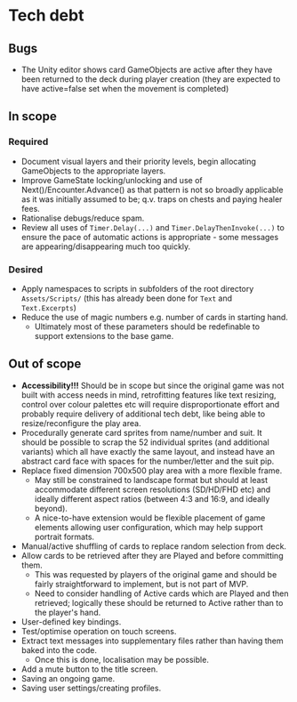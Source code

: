 # Tech debt

## Bugs

- The Unity editor shows card GameObjects are active after they have been returned to the deck during player creation (they are expected to have active=false set when the movement is completed)

## In scope

### Required

- Document visual layers and their priority levels, begin allocating GameObjects to the appropriate layers.
- Improve GameState locking/unlocking and use of Next()/Encounter.Advance() as that pattern is not so broadly applicable as it was initially assumed to be; q.v. traps on chests and paying healer fees.
- Rationalise debugs/reduce spam.
- Review all uses of `Timer.Delay(...)` and `Timer.DelayThenInvoke(...)` to ensure the pace of automatic actions is appropriate - some messages are appearing/disappearing much too quickly.

### Desired

- Apply namespaces to scripts in subfolders of the root directory `Assets/Scripts/` (this has already been done for `Text` and `Text.Excerpts`)
- Reduce the use of magic numbers e.g. number of cards in starting hand.
  - Ultimately most of these parameters should be redefinable to support extensions to the base game.

## Out of scope

- **Accessibility!!!** Should be in scope but since the original game was not built with access needs in mind, retrofitting features like text resizing, control over colour palettes etc will require disproportionate effort and probably require delivery of additional tech debt, like being able to resize/reconfigure the play area.
- Procedurally generate card sprites from name/number and suit. It should be possible to scrap the 52 individual sprites (and additional variants) which all have exactly the same layout, and instead have an abstract card face with spaces for the number/letter and the suit pip.
- Replace fixed dimension 700x500 play area with a more flexible frame.
  - May still be constrained to landscape format but should at least accommodate different screen resolutions (SD/HD/FHD etc) and ideally different aspect ratios (between 4:3 and 16:9, and ideally beyond).
  - A nice-to-have extension would be flexible placement of game elements allowing user configuration, which may help support portrait formats.
- Manual/active shuffling of cards to replace random selection from deck.
- Allow cards to be retrieved after they are Played and before committing them.
  - This was requested by players of the original game and should be fairly straightforward to implement, but is not part of MVP.
  - Need to consider handling of Active cards which are Played and then retrieved; logically these should be returned to Active rather than to the player's hand.
- User-defined key bindings.
- Test/optimise operation on touch screens.
- Extract text messages into supplementary files rather than having them baked into the code.
  - Once this is done, localisation may be possible.
- Add a mute button to the title screen.
- Saving an ongoing game.
- Saving user settings/creating profiles.
